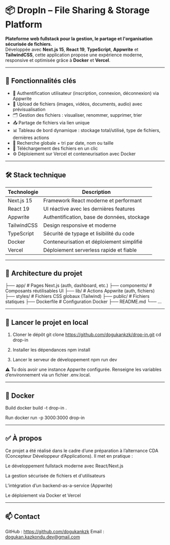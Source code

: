 # 📦 DropIn – File Sharing & Storage Platform

**Plateforme web fullstack pour la gestion, le partage et l'organisation sécurisée de fichiers.**  
Développée avec **Next.js 15**, **React 19**, **TypeScript**, **Appwrite** et **TailwindCSS**, cette application propose une expérience moderne, responsive et optimisée grâce à **Docker** et **Vercel**.

---

## 🚀 Fonctionnalités clés

- 🔐 Authentification utilisateur (inscription, connexion, déconnexion) via Appwrite  
- 📁 Upload de fichiers (images, vidéos, documents, audio) avec prévisualisation  
- 🗂️ Gestion des fichiers : visualiser, renommer, supprimer, trier  
- 📤 Partage de fichiers via lien unique  
- 📊 Tableau de bord dynamique : stockage total/utilisé, type de fichiers, dernières actions  
- 🔎 Recherche globale + tri par date, nom ou taille  
- 💾 Téléchargement des fichiers en un clic  
- ⚙️ Déploiement sur Vercel et conteneurisation avec Docker  

---

## 🛠️ Stack technique

| Technologie   | Description                                      |
|--------------|--------------------------------------------------|
| Next.js 15   | Framework React moderne et performant            |
| React 19     | UI réactive avec les dernières features          |
| Appwrite     | Authentification, base de données, stockage      |
| TailwindCSS  | Design responsive et moderne                     |
| TypeScript   | Sécurité de typage et lisibilité du code         |
| Docker       | Conteneurisation et déploiement simplifié        |
| Vercel       | Déploiement serverless rapide et fiable          |

---

## 📂 Architecture du projet

├── app/                # Pages Next.js (auth, dashboard, etc.)
├── components/         # Composants réutilisables UI
├── lib/                # Actions Appwrite (auth, fichiers)
├── styles/             # Fichiers CSS globaux (Tailwind)
├── public/             # Fichiers statiques
├── Dockerfile          # Configuration Docker
├── README.md
└── ...

---

## 🧪 Lancer le projet en local

1. Cloner le dépôt
git clone https://github.com/dogukankzk/drop-in.git
cd drop-in

2. Installer les dépendances
npm install

3. Lancer le serveur de développement
npm run dev

⚠️ Tu dois avoir une instance Appwrite configurée. Renseigne les variables d’environnement via un fichier .env.local.

---

## 🐳 Docker

Build
docker build -t drop-in .

Run
docker run -p 3000:3000 drop-in

---

## ✅ À propos

Ce projet a été réalisé dans le cadre d’une préparation à l’alternance CDA (Concepteur Développeur d’Applications). Il met en pratique :

Le développement fullstack moderne avec React/Next.js

La gestion sécurisée de fichiers et d'utilisateurs

L’intégration d’un backend-as-a-service (Appwrite)

Le déploiement via Docker et Vercel

---

## 📫 Contact
GitHub : https://github.com/dogukankzk
Email : dogukan.kazkondu.dev@gmail.com
